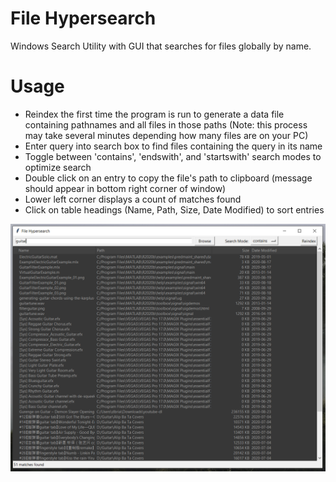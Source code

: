 # File Hypersearch
 Windows Search Utility with GUI that searches for files globally by name.
 
# Usage
- Reindex the first time the program is run to generate a data file containing pathnames and all files in those paths (Note: this process may take several minutes depending how many files are on your PC)
- Enter query into search box to find files containing the query in its name
- Toggle between 'contains', 'endswith', and 'startswith' search modes to optimize search
- Double click on an entry to copy the file's path to clipboard (message should appear in bottom right corner of window)
- Lower left corner displays a count of matches found
- Click on table headings (Name, Path, Size, Date Modified) to sort entries


![Screenshot](gui.PNG)
